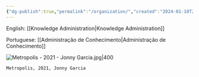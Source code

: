 ```yaml
---
{"dg-publish":true,"permalink":"/organization/","created":"2024-01-10T20:46:23.749-05:00","updated":"2024-01-10T20:50:07.400-05:00"}
---
```



English: [[Knowledge Administration\|Knowledge Administration]]

Portuguese: [[Administração de Conhecimento\|Administração de Conhecimento]]

![Metropolis - 2021 - Jonny Garcia.jpg|400](/img/user/MEDIA/Metropolis%20-%202021%20-%20Jonny%20Garcia.jpg)

```
Metropolis, 2021, Jonny Garcia
```
